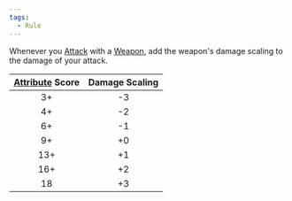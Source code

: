 ```yaml
---  
tags:  
  - Rule  
---  
```

Whenever you [Attack](./Attack.md) with a [Weapon](./Weapon.md), add the weapon's damage scaling to the damage of your attack.  
  
|[Attribute](./Attribute.md) Score|Damage Scaling|  
|:-:|:-:|  
|3+|-3|  
|4+|-2|  
|6+|-1|  
|9+|+0|  
|13+|+1|  
|16+|+2|  
|18|+3|  
  
